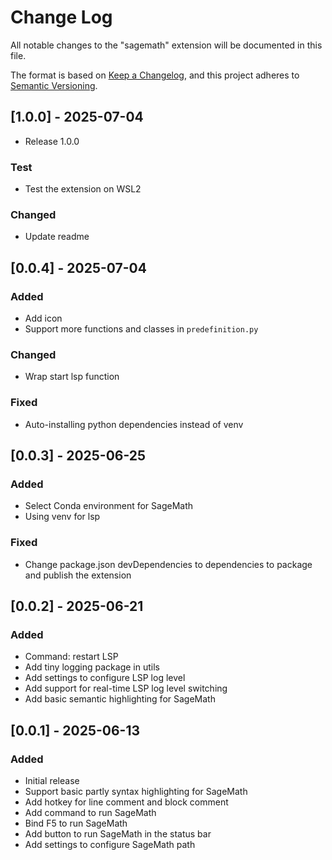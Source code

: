 # Change Log

All notable changes to the "sagemath" extension will be documented in this file.

The format is based on [Keep a Changelog](https://keepachangelog.com/en/1.1.0/),
and this project adheres to [Semantic Versioning](https://semver.org/spec/v2.0.0.html).

## [1.0.0] - 2025-07-04

-  Release 1.0.0

### Test

-  Test the extension on WSL2

### Changed

-  Update readme

## [0.0.4] - 2025-07-04

### Added

-   Add icon
-   Support more functions and classes in `predefinition.py`

### Changed

-   Wrap start lsp function

### Fixed

-   Auto-installing python dependencies instead of venv

## [0.0.3] - 2025-06-25

### Added

-   Select Conda environment for SageMath
-   Using venv for lsp

### Fixed

-   Change package.json devDependencies to dependencies to package and publish the extension

## [0.0.2] - 2025-06-21

### Added

-   Command: restart LSP
-   Add tiny logging package in utils
-   Add settings to configure LSP log level
-   Add support for real-time LSP log level switching
-   Add basic semantic highlighting for SageMath

## [0.0.1] - 2025-06-13

### Added

-   Initial release
-   Support basic partly syntax highlighting for SageMath
-   Add hotkey for line comment and block comment
-   Add command to run SageMath
-   Bind F5 to run SageMath
-   Add button to run SageMath in the status bar
-   Add settings to configure SageMath path
